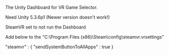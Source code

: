 The Unity Dashboard for VR Game Selector.

Need Unity 5.3.6p1 (Newer version doesn't work!)

SteamVR set to not run the Dashboard

Add below to the "C:\Program Files (x86)\Steam\config\steamvr.vrsettings"

"steamvr" : {
"sendSystemButtonToAllApps" : true
}